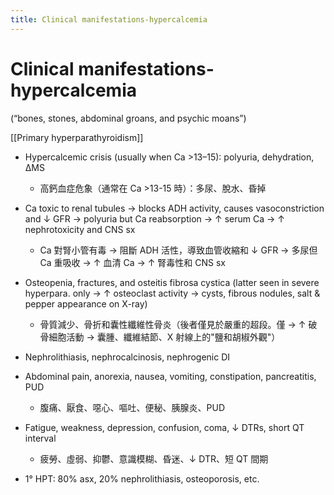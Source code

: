 ```yaml
---
title: Clinical manifestations-hypercalcemia
---
```

# Clinical manifestations-hypercalcemia
(“bones, stones, abdominal groans, and psychic moans”)

[[Primary hyperparathyroidism]]

* Hypercalcemic crisis (usually when Ca >13–15): polyuria, dehydration, ΔMS
	* 高鈣血症危象（通常在 Ca >13-15 時）：多尿、脫水、昏掉

* Ca toxic to renal tubules → blocks ADH activity, causes vasoconstriction and ↓ GFR → polyuria but Ca reabsorption → ↑ serum Ca → ↑ nephrotoxicity and CNS sx
	* Ca 對腎小管有毒 → 阻斷 ADH 活性，導致血管收縮和 ↓ GFR → 多尿但 Ca 重吸收 → ↑ 血清 Ca → ↑ 腎毒性和 CNS sx

* Osteopenia, fractures, and osteitis fibrosa cystica (latter seen in severe hyperpara. only → ↑ osteoclast activity → cysts, fibrous nodules, salt & pepper appearance on X-ray)
	* 骨質減少、骨折和囊性纖維性骨炎（後者僅見於嚴重的超段。僅 → ↑ 破骨細胞活動 → 囊腫、纖維結節、X 射線上的"鹽和胡椒外觀"）

* Nephrolithiasis, nephrocalcinosis, nephrogenic DI

* Abdominal pain, anorexia, nausea, vomiting, constipation, pancreatitis, PUD
	* 腹痛、厭食、噁心、嘔吐、便秘、胰腺炎、PUD

* Fatigue, weakness, depression, confusion, coma, ↓ DTRs, short QT interval
	* 疲勞、虛弱、抑鬱、意識模糊、昏迷、↓ DTR、短 QT 間期

* 1° HPT: 80% asx, 20% nephrolithiasis, osteoporosis, etc.
